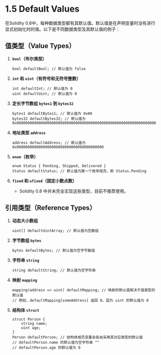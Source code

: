 
# 1.5 Default Values

在Solidity 0.8中，每种数据类型都有其默认值。默认值是在声明变量时没有进行显式初始化时的值。以下是不同数据类型及其默认值的例子：

## 值类型（Value Types）

1. **`bool`（布尔类型）**
   ```solidity
   bool defaultBool; // 默认值为 false
   ```

2. **`int` 和 `uint`（有符号和无符号整数）**
   ```solidity
   int defaultInt; // 默认值为 0
   uint defaultUint; // 默认值为 0
   ```

3. **定长字节数组 `bytes1` 到 `bytes32`**
   ```solidity
   bytes1 defaultBytes1; // 默认值为 0x00
   bytes32 defaultBytes32; // 默认值为0x0000000000000000000000000000000000000000000000000000000000000000
   ```

4. **地址类型 `address`**
   ```solidity
   address defaultAddress; // 默认值为 0x0000000000000000000000000000000000000000
   ```

5. **`enum`（枚举）**
   ```solidity
   enum Status { Pending, Shipped, Delivered }
   Status defaultStatus; // 默认值为第一个枚举成员，即 Status.Pending
   ```

6. **`fixed` 和 `ufixed`（固定小数点数）**
   - Solidity 0.8 中并未完全实现这些类型，目前不推荐使用。

## 引用类型（Reference Types）

1. **动态大小数组**
   ```solidity
   uint[] defaultUintArray; // 默认值为空数组
   ```

2. **字节数组 `bytes`**
   ```solidity
   bytes defaultBytes; // 默认值为空字节数组
   ```

3. **字符串 `string`**
   ```solidity
   string defaultString; // 默认值为空字符串
   ```

4. **映射 `mapping`**
   ```solidity
   mapping(address => uint) defaultMapping; // 映射的默认值取决于值类型的默认值
   // 例如，defaultMapping[someAddress] 返回 0，因为 uint 的默认值为 0
   ```

5. **结构体 `struct`**
   ```solidity
   struct Person {
       string name;
       uint age;
   }
   Person defaultPerson; // 结构体成员变量会各自采用其对应类型的默认值
   // defaultPerson.name 的默认值为空字符串 ""
   // defaultPerson.age 的默认值为 0
   ```
